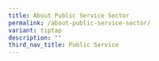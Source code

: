 ```yaml
---
title: About Public Service Sector
permalink: /about-public-service-sector/
variant: tiptap
description: ""
third_nav_title: Public Service
---
```

